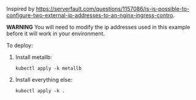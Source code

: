 Inspired by <https://serverfault.com/questions/1157086/is-is-possible-to-configure-two-external-ip-addresses-to-an-nginx-ingress-contro>.

**WARNING** You will need to modify the ip addresses used in this example before it will work in your environment.

To deploy:

1. Install metallb:

    ```
    kubectl apply -k metallb
    ```

1. Install everything else:

    ```
    kubectl apply -k .
    ```

